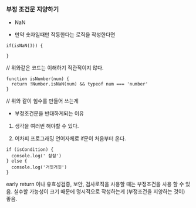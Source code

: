 ### 부정 조건문 지양하기

- NaN

- 만약 숫자일때만 작동한다는 로직을 작성한다면
```
if(isNaN(3)) {
  
}
```
// 위와같은 코드는 이해하기 직관적이지 않다.

```
function isNumber(num) {
  return !Number.isNaN(num) && typeof num === 'number'
}
```
// 위와 같이 힘수를 만들어 쓰는게 

- 부정조건문을 반대하게되는 이유
1. 생각을 여러번 해야할 수 있다.



2. 어차피 프로그래밍 언어자체로 if문이 처음부터 온다.

```
if (isCondition) {
  console.log(' 참참')
} else {
  console.log('거짓거짓')
}
```

early return 이나 유효성검증, 보안, 검사로직을 사용할 때는 부정조건을 사용 할 수 있음.
실수할 가능성이 크기 때문에 명시적으로 작성하는게 (부정조건을 지양하는 것이) 좋음.



